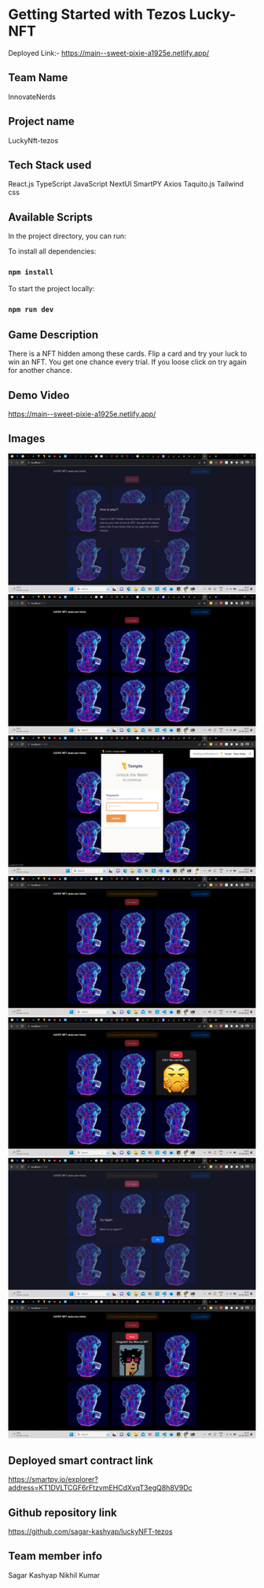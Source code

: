 # Getting Started with Tezos Lucky-NFT

Deployed Link:-
https://main--sweet-pixie-a1925e.netlify.app/

## Team Name
 InnovateNerds
## Project name
 LuckyNft-tezos

## Tech Stack used

React.js
TypeScript
JavaScript
NextUI
SmartPY
Axios
Taquito.js
Tailwind css

## Available Scripts

In the project directory, you can run:

To install all dependencies:
### `npm install`

To start the project locally:
### `npm run dev`

## Game Description

There is a NFT hidden among these cards. Flip a card and try your luck to win an NFT. You get one chance every trial. If you loose click on try again for another chance.

## Demo Video

https://main--sweet-pixie-a1925e.netlify.app/

## Images

![Alt text](<Screenshot (146).png>)
![Alt text](<Screenshot (147).png>)
![Alt text](<Screenshot (148).png>)
![Alt text](<Screenshot (149).png>)
![Alt text](<Screenshot (153).png>)
![Alt text](<Screenshot (152).png>)
![Alt text](<Screenshot (151).png>)

## Deployed smart contract link

https://smartpy.io/explorer?address=KT1DVLTCGF6rFtzvmEHCdXvqT3egQ8h8V9Dc

## Github repository link

https://github.com/sagar-kashyap/luckyNFT-tezos

## Team member info

Sagar Kashyap
Nikhil Kumar
